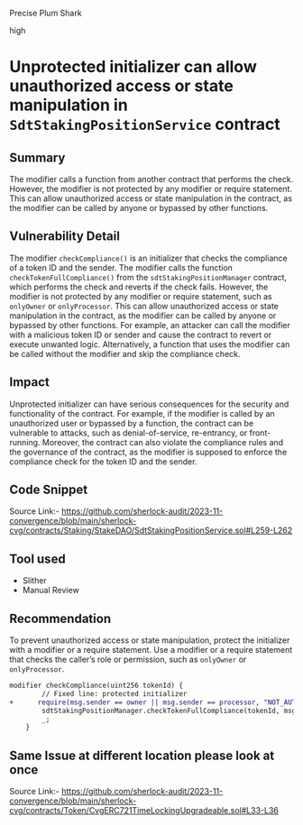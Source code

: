 Precise Plum Shark

high

# Unprotected initializer can allow unauthorized access or state manipulation in `SdtStakingPositionService` contract

## Summary
The modifier calls a function from another contract that performs the check. However, the modifier is not protected by any modifier or require statement. This can allow unauthorized access or state manipulation in the contract, as the modifier can be called by anyone or bypassed by other functions.

## Vulnerability Detail
The modifier `checkCompliance()` is an initializer that checks the compliance of a token ID and the sender. The modifier calls the function `checkTokenFullCompliance()` from the `sdtStakingPositionManager` contract, which performs the check and reverts if the check fails. However, the modifier is not protected by any modifier or require statement, such as `onlyOwner` or `onlyProcessor`. This can allow unauthorized access or state manipulation in the contract, as the modifier can be called by anyone or bypassed by other functions. For example, an attacker can call the modifier with a malicious token ID or sender and cause the contract to revert or execute unwanted logic. Alternatively, a function that uses the modifier can be called without the modifier and skip the compliance check.

## Impact
Unprotected initializer can have serious consequences for the security and functionality of the contract. For example, if the modifier is called by an unauthorized user or bypassed by a function, the contract can be vulnerable to attacks, such as denial-of-service, re-entrancy, or front-running. Moreover, the contract can also violate the compliance rules and the governance of the contract, as the modifier is supposed to enforce the compliance check for the token ID and the sender.

## Code Snippet
Source Link:- https://github.com/sherlock-audit/2023-11-convergence/blob/main/sherlock-cvg/contracts/Staking/StakeDAO/SdtStakingPositionService.sol#L259-L262

## Tool used
- Slither
- Manual Review

## Recommendation
To prevent unauthorized access or state manipulation, protect the initializer with a modifier or a require statement. Use a modifier or a require statement that checks the caller’s role or permission, such as `onlyOwner` or `onlyProcessor`. 
```diff
modifier checkCompliance(uint256 tokenId) {
        // Fixed line: protected initializer
+      require(msg.sender == owner || msg.sender == processor, "NOT_AUTHORIZED");
        sdtStakingPositionManager.checkTokenFullCompliance(tokenId, msg.sender);
        _;
    }

```
## Same Issue at different location please look at once 
Source Link:- https://github.com/sherlock-audit/2023-11-convergence/blob/main/sherlock-cvg/contracts/Token/CvgERC721TimeLockingUpgradeable.sol#L33-L36